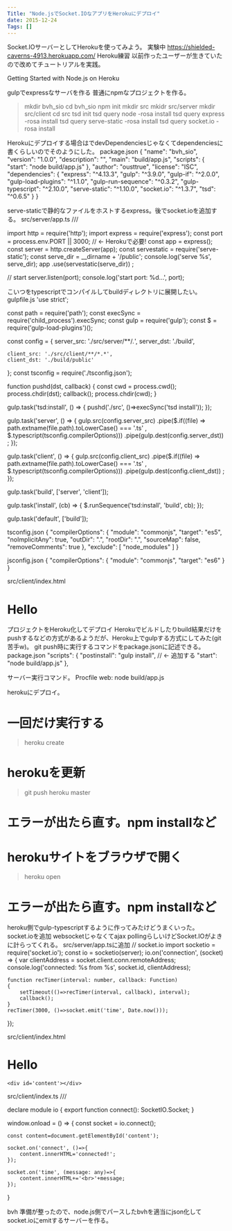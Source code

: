 ```yaml
---
Title: "Node.jsでSocket.IOなアプリをHerokuにデプロイ"
date: 2015-12-24
Tags: []
---
```


Socket.IOサーバーとしてHerokuを使ってみよう。
実験中
https://shielded-caverns-4913.herokuapp.com/
Heroku練習
以前作ったユーザーが生きていたので改めてチュートリアルを実践。

Getting Started with Node.js on Heroku

gulpでexpressなサーバを作る
普通にnpmなプロジェクトを作る。
> mkdir bvh_sio
> cd bvh_sio
> npm init
> mkdir src
> mkidr src/server
> mkdir src/client
> cd src
> tsd init
> tsd query node -rosa install
> tsd query express -rosa install
> tsd query serve-static -rosa install
> tsd query socket.io -rosa install

Herokuにデプロイする場合はでdevDependenciesじゃなくてdependenciesに書くらしいのでそのようにした。
package.json
{
  "name": "bvh_sio",
  "version": "1.0.0",
  "description": "",
  "main": "build/app.js",
  "scripts": {
    "start": "node build/app.js"
  },
  "author": "ousttrue",
  "license": "ISC",
  "dependencies": {
    "express": "^4.13.3",
    "gulp": "^3.9.0",
    "gulp-if": "^2.0.0",
    "gulp-load-plugins": "^1.1.0",
    "gulp-run-sequence": "^0.3.2",
    "gulp-typescript": "^2.10.0",
    "serve-static": "^1.10.0",
    "socket.io": "^1.3.7",
    "tsd": "^0.6.5"
  }
}

serve-staticで静的なファイルをホストするexpress。後でsocket.ioを追加する。
src/server/app.ts
/// <reference path="../typings/tsd.d.ts" />

import http = require('http');
import express = require('express');
const port = process.env.PORT || 3000; // <- Herokuで必要!
const app = express();
const server = http.createServer(app);
const servestatic = require('serve-static');
const serve_dir = __dirname + '/public';
console.log('serve %s', serve_dir);
app
    .use(servestatic(serve_dir))
;

// start
server.listen(port);
console.log('start port: %d...', port);

こいつをtypescriptでコンパイルしてbuildディレクトリに展開したい。
gulpfile.js
'use strict';

const path = require('path');
const execSync = require('child_process').execSync;
const gulp = require('gulp');
const $ = require('gulp-load-plugins')();

const config = {
    server_src: './src/server/**/*.*',
    server_dst: './build',

    client_src: './src/client/**/*.*',
    client_dst: './build/public'
};
const tsconfig = require('./tsconfig.json');

function pushd(dst, callback) {
    const cwd = process.cwd();
    process.chdir(dst);
    callback();
    process.chdir(cwd);
}

gulp.task('tsd:install', () => {
    pushd('./src', ()=>execSync('tsd install'));
});

gulp.task('server', () => {
    gulp.src(config.server_src)
        .pipe($.if((file) => path.extname(file.path).toLowerCase() === '.ts'
            , $.typescript(tsconfig.compilerOptions)))
        .pipe(gulp.dest(config.server_dst))
    ;
});

gulp.task('client', () => {
    gulp.src(config.client_src)
        .pipe($.if((file) => path.extname(file.path).toLowerCase() === '.ts'
            , $.typescript(tsconfig.compilerOptions)))
        .pipe(gulp.dest(config.client_dst))
    ;
});

gulp.task('build', ['server', 'client']);

gulp.task('install', (cb) => {
    $.runSequence('tsd:install', 'build', cb);
});

gulp.task('default', ['build']);

tsconfig.json
{
    "compilerOptions": {
        "module": "commonjs",
        "target": "es5",
        "noImplicitAny": true,
        "outDir": ".",
        "rootDir": ".",
        "sourceMap": false,
        "removeComments": true
    },
    "exclude": [
        "node_modules"
    ]
}

jsconfig.json
{
    "compilerOptions": {
        "module": "commonjs",
        "target": "es6"
    }
}

src/client/index.html
<!DOCTYPE html>
<html lang="en">
<head>
    <meta charset="UTF-8">
    <title>Document</title>
</head>
<body>
    <h1>Hello</h1>
</body>
</html>

プロジェクトをHeroku化してデプロイ
Herokuでビルドしたりbuild結果だけをpushするなどの方式があるようだが、Heroku上でgulpする方式にしてみた(git苦手w)。
git push時に実行するコマンドをpackage.jsonに記述できる。
package.json
  "scripts": {
    "postinstall": "gulp install", // <- 追加する
    "start": "node build/app.js"
  },

サーバー実行コマンド。
Procfile
web: node build/app.js

herokuにデプロイ。
# 一回だけ実行する
> heroku create

# herokuを更新
> git push heroku master
# エラーが出たら直す。npm installなど

# herokuサイトをブラウザで開く 
> heroku open
# エラーが出たら直す。npm installなど

heroku側でgulp-typescriptするように作ってみたけどうまくいった。
socket.ioを追加
websocketじゃなくてajax pollingらしいけどSocket.IOがよきに計らってくれる。
src/server/app.tsに追加
// socket.io
import socketio = require('socket.io');
const io = socketio(server);
io.on('connection', (socket) => {
    var clientAddress = socket.client.conn.remoteAddress;
    console.log('connected: %s from %s', socket.id, clientAddress);
    
    function recTimer(interval: number, callback: Function)
    {
        setTimeout(()=>recTimer(interval, callback), interval);
        callback();
    }
    recTimer(3000, ()=>socket.emit('time', Date.now()));
});

src/client/index.html
<!DOCTYPE html>
<html lang="en">
<head>
    <meta charset="UTF-8">
    <title>Document</title>
    <script src="/socket.io/socket.io.js"></script>
    <script src="index.js"></script>
</head>
<body>
    <h1>Hello</h1>
    
    <div id='content'></div>
</body>
</html>

src/client/index.ts
/// <reference path="../typings/tsd.d.ts" />

declare module io {
    export function connect(): SocketIO.Socket;
}

window.onload = () => {
    const socket = io.connect();
    
    const content=document.getElementById('content');
    
    socket.on('connect', ()=>{
        content.innerHTML='connected!';
    });
    
    socket.on('time', (message: any)=>{
        content.innerHTML+='<br>'+message;
    });
}

bvh
準備が整ったので、node.js側でパースしたbvhを適当にjson化してsocket.ioにemitするサーバーを作る。
